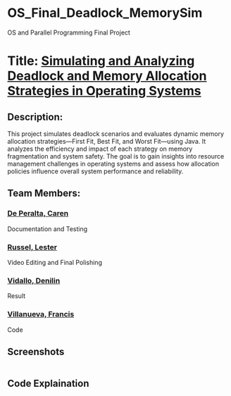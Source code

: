# OS_Final_Deadlock_MemorySim
OS and Parallel Programming Final Project

<h1><strong>Title: <ins>Simulating and Analyzing Deadlock and Memory Allocation Strategies in Operating Systems</ins></strong></h1>
<p>  </p>
  
<h2> Description: </h2>
<p> This project simulates deadlock scenarios and evaluates dynamic memory allocation strategies—First Fit, Best Fit, and Worst Fit—using Java. It analyzes the efficiency and impact of each strategy on memory fragmentation and system safety. The goal is to gain insights into resource management challenges in operating systems and assess how allocation policies influence overall system performance and reliability. </p>

<h2> Team Members: </h2>
  
<h3><a href="https://github.com/carendeperalta"> De Peralta, Caren </a></h3>
<p> Documentation and Testing </p>
<h3><a href="https://github.com/Terrrrrrrrrrrrrrrrr"> Russel, Lester </a></h3>
<p> Video Editing and Final Polishing </p>
<h3><a href="https://github.com/vdenilin"> Vidallo, Denilin </a></h3>
<p> Result </p>
<h3><a href="https://github.com/francisvillanueva"> Villanueva, Francis </a></h3>
<p> Code </p>
  
<h2> Screenshots </h2>
<img>
<p>  </p>


<h2> Code Explaination </h2>
<code>
  
</code>

<p>  </p>
